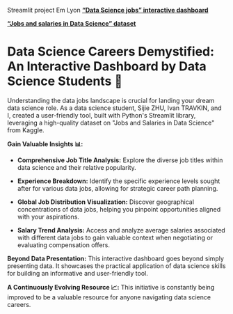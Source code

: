 Streamlit project Em Lyon
[**“Data Science jobs” interactive dashboard**](https://lnkd.in/e-rcYzDq)

[**“Jobs and salaries in Data Science” dataset**](https://lnkd.in/eu2KeJuR)

# Data Science Careers Demystified: An Interactive Dashboard by Data Science Students 🚀

Understanding the data jobs landscape is crucial for landing your dream data science role. As a data science student, Sijie ZHU, Ivan TRAVKIN, and I, created a user-friendly tool, built with Python's Streamlit library, leveraging a high-quality dataset on "Jobs and Salaries in Data Science" from Kaggle.

**Gain Valuable Insights 📊:**

- **Comprehensive Job Title Analysis:** Explore the diverse job titles within data science and their relative popularity.

- **Experience Breakdown:** Identify the specific experience levels sought after for various data jobs, allowing for strategic career path planning.

- **Global Job Distribution Visualization:** Discover geographical concentrations of data jobs, helping you pinpoint opportunities aligned with your aspirations.

- **Salary Trend Analysis:** Access and analyze average salaries associated with different data jobs to gain valuable context when negotiating or evaluating compensation offers.

**Beyond Data Presentation:**
This interactive dashboard goes beyond simply presenting data. It showcases the practical application of data science skills for building an informative and user-friendly tool.

**A Continuously Evolving Resource 📈:**
This initiative is constantly being improved to be a valuable resource for anyone navigating data science careers.

